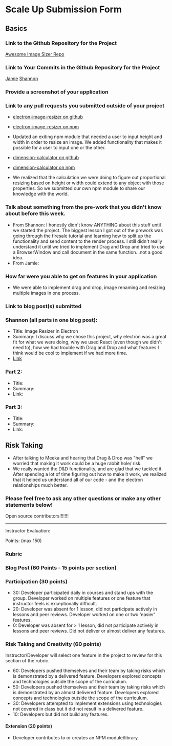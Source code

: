 # Scale Up Submission Form

## Basics

### Link to the Github Repository for the Project
[Awesome Image Sizer Repo](https://github.com/jecrockett/image_resizer)

### Link to Your Commits in the Github Repository for the Project
[Jamie](https://github.com/jecrockett/image_resizer/commits/master?author=jecrockett)
[Shannon](https://github.com/jecrockett/image_resizer/commits/master?author=ShannonPaige)

### Provide a screenshot of your application

### Link to any pull requests you submitted outside of your project
- [electron-image-resizer on github](https://github.com/jecrockett/electron-image-resize)
- [electron-image-resizer on npm](https://www.npmjs.com/package/electron-image-resize)
- Updated an exiting npm module that needed a user to input height and width in order
to resize an image. We added functionality that makes it possible for a user to input one
or the other.

- [dimension-calculator on github](https://github.com/jecrockett/dimension_calculator)
- [dimension-calculator on npm](https://www.npmjs.com/package/dimension_calculator)
- We realized that the calculation we were doing to figure out proportional resizing based on
height or width could extend to any object with those properties. So we submitted our own
npm module to share our knowledge with the world.

### Talk about something from the pre-work that you didn't know about before this week.
- From Shannon: I honestly didn't know ANYTHING about this stuff until we started the project. The biggest lesson I got out of the prework was going through the firesale tutorial and learning how to split up the functionality and send content to the render process. I still didn't really understand it until we tried to implement Drag and Drop and tried to use a BrowserWindow and call document in the same function...not a good idea.
- From Jamie:

### How far were you able to get on features in your application
- We were able to implement drag and drop, image renaming and resizing multiple images in one process.

### Link to blog post(s) submitted

### Shannon (all parts in one blog post):
  - Title: Image Resizer in Electron
  - Summary: I discuss why we chose this project, why electron was a great fit for what we were doing, why we used React (even though we didn't need to), how we had trouble with Drag and Drop and what features I think would be cool to implement if we had more time.
  - [Link](http://developerterms.com/image-resizer/)

### Part 2:
  - Title:
  - Summary:
  - Link:  

### Part 3:
  - Title:
  - Summary:
  - Link:  

## Risk Taking
  - After talking to Meeka and hearing that Drag & Drop was "hell" we worried that making it work could be a huge rabbit hole/ risk.
  - We really wanted the D&D functionality, and are glad that we tackled it. After spending a lot of time figuring out how to make it work, we realized that it helped us understand all of our code - and the electron relationships much better.

### Please feel free to ask any other questions or make any other statements below!
Open source contributors!!!!!!!

-----

Instructor Evaluation:

Points: (max 150)

### Rubric

### Blog Post (60 Points - 15 points per section)  

### Participation (30 points)
  * 30: Developer participated daily in courses and stand ups with the group. Developer worked on multiple features or one feature that instructor feels is exceptionally difficult.
  * 20: Developer was absent for 1 lesson, did not participate actively in lessons and peer reviews. Developer worked on one or two 'easier' features.
  * 0: Developer was absent for > 1 lesson, did not participate actively in lessons and peer reviews. Did not deliver or almost deliver any features.

### Risk Taking and Creativity (60 points)

Instructor/Developer will select one feature in the project to review for this section of the rubric.

  * 60: Developers pushed themselves and their team by taking risks which is demonstrated by a delivered feature. Developers explored concepts and technologies outside the scope of the curriculum.
  * 50: Developers pushed themselves and their team by taking risks which is demonstrated by an almost delivered feature. Developers explored concepts and technologies outside the scope of the curriculum.
  * 30: Developers attempted to implement extensions using technologies not covered in class but it did not result in a delivered feature.
  * 10: Developers but did not build any features.

#### Extension (20 points)

  * Developer contributes to or creates an NPM module/library.
